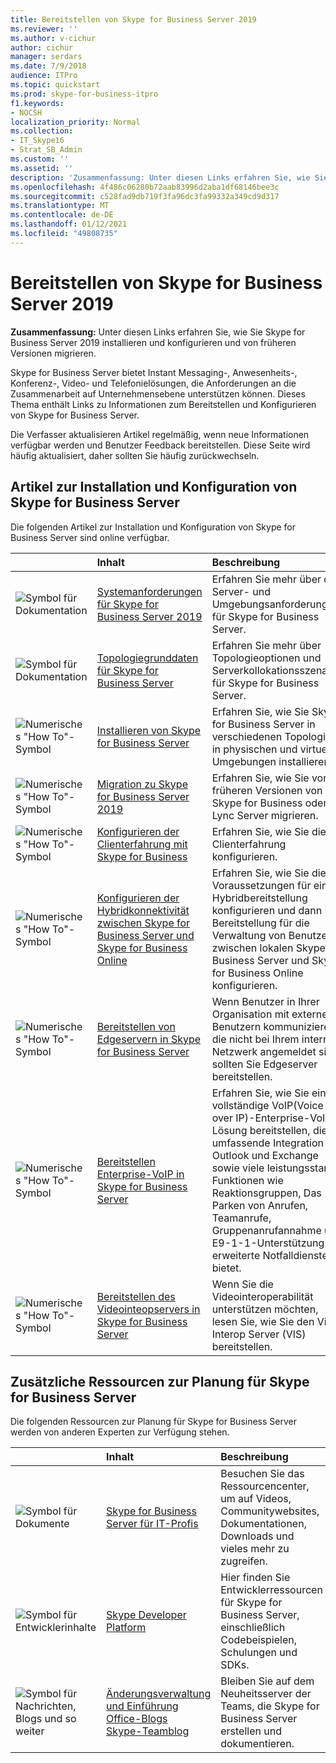 ```yaml
---
title: Bereitstellen von Skype for Business Server 2019
ms.reviewer: ''
ms.author: v-cichur
author: cichur
manager: serdars
ms.date: 7/9/2018
audience: ITPro
ms.topic: quickstart
ms.prod: skype-for-business-itpro
f1.keywords:
- NOCSH
localization_priority: Normal
ms.collection:
- IT_Skype16
- Strat_SB_Admin
ms.custom: ''
ms.assetid: ''
description: 'Zusammenfassung: Unter diesen Links erfahren Sie, wie Sie Skype for Business Server 2019 installieren und konfigurieren.'
ms.openlocfilehash: 4f486c06280b72aab83996d2aba1df68146bee3c
ms.sourcegitcommit: c528fad9db719f3fa96dc3fa99332a349cd9d317
ms.translationtype: MT
ms.contentlocale: de-DE
ms.lasthandoff: 01/12/2021
ms.locfileid: "49808735"
---
```

# <a name="deploy-skype-for-business-server-2019"></a>Bereitstellen von Skype for Business Server 2019
 
**Zusammenfassung:** Unter diesen Links erfahren Sie, wie Sie Skype for Business Server 2019 installieren und konfigurieren und von früheren Versionen migrieren.
  
Skype for Business Server bietet Instant Messaging-, Anwesenheits-, Konferenz-, Video- und Telefonielösungen, die Anforderungen an die Zusammenarbeit auf Unternehmensebene unterstützen können. Dieses Thema enthält Links zu Informationen zum Bereitstellen und Konfigurieren von Skype for Business Server. 
  
Die Verfasser aktualisieren Artikel regelmäßig, wenn neue Informationen verfügbar werden und Benutzer Feedback bereitstellen. Diese Seite wird häufig aktualisiert, daher sollten Sie häufig zurückwechseln.
   
##  <a name="articles-about-skype-for-business-server-installation-and-configuration"></a>Artikel zur Installation und Konfiguration von Skype for Business Server

Die folgenden Artikel zur Installation und Konfiguration von Skype for Business Server sind online verfügbar. 
  
||Inhalt|Beschreibung|
|:-----|:-----|:-----|
|![Symbol für Dokumentation](https://docs.microsoft.com/office/media/icons/paragraph-writing-blue.svg)|[Systemanforderungen für Skype for Business Server 2019](../plan/system-requirements.md)  <br/> |Erfahren Sie mehr über die Server- und Umgebungsanforderungen für Skype for Business Server.  <br/> |
|![Symbol für Dokumentation](https://docs.microsoft.com/office/media/icons/paragraph-writing-blue.svg)|[Topologiegrunddaten für Skype for Business Server](../../SfbServer/plan-your-deployment/topology-basics/topology-basics.md) <br/> |Erfahren Sie mehr über Topologieoptionen und Serverkollokationsszenarien für Skype for Business Server.  <br/> |
|![Numerisches "How To"-Symbol](https://docs.microsoft.com/office/media/icons/list-123-blue.svg)|[Installieren von Skype for Business Server](../../SfbServer/deploy/install/install.md)<br/> |Erfahren Sie, wie Sie Skype for Business Server in verschiedenen Topologien in physischen und virtuellen Umgebungen installieren.  <br/> |
|![Numerisches "How To"-Symbol](https://docs.microsoft.com/office/media/icons/list-123-blue.svg)| [Migration zu Skype for Business Server 2019](../migration/migration-to-skype-for-business-server-2019.md) <br/> |Erfahren Sie, wie Sie von früheren Versionen von Skype for Business oder Lync Server migrieren.  <br/> |
|![Numerisches "How To"-Symbol](https://docs.microsoft.com/office/media/icons/list-123-blue.svg)|[Konfigurieren der Clienterfahrung mit Skype for Business](../../SfbServer/deploy/deploy-clients/configure-the-client-experience.md) <br/> |Erfahren Sie, wie Sie die Clienterfahrung konfigurieren.  <br/> |
|![Numerisches "How To"-Symbol](https://docs.microsoft.com/office/media/icons/list-123-blue.svg)| [Konfigurieren der Hybridkonnektivität zwischen Skype for Business Server und Skype for Business Online](../../SfbHybrid/hybrid/configure-hybrid-connectivity.md) <br/> |Erfahren Sie, wie Sie die Voraussetzungen für eine Hybridbereitstellung konfigurieren und dann Ihre Bereitstellung für die Verwaltung von Benutzern zwischen lokalen Skype for Business Server und Skype for Business Online konfigurieren.  <br/> |
|![Numerisches "How To"-Symbol](https://docs.microsoft.com/office/media/icons/list-123-blue.svg)| [Bereitstellen von Edgeservern in Skype for Business Server](../../SfbServer/deploy/deploy-edge-server/deploy-edge-servers.md) <br/> |Wenn Benutzer in Ihrer Organisation mit externen Benutzern kommunizieren, die nicht bei Ihrem internen Netzwerk angemeldet sind, sollten Sie Edgeserver bereitstellen.  <br/> |
|![Numerisches "How To"-Symbol](https://docs.microsoft.com/office/media/icons/list-123-blue.svg)| [Bereitstellen Enterprise-VoIP in Skype for Business Server](../../SfbServer/deploy/deploy-enterprise-voice/deploy-enterprise-voice.md) <br/> |Erfahren Sie, wie Sie eine vollständige VoIP(Voice over IP)-Enterprise-VoIP-Lösung bereitstellen, die umfassende Integration in Outlook und Exchange sowie viele leistungsstarke Funktionen wie Reaktionsgruppen, Das Parken von Anrufen, Teamanrufe, Gruppenanrufannahme und E9-1-1-Unterstützung für erweiterte Notfalldienste bietet.  <br/> |
| ![Numerisches "How To"-Symbol](https://docs.microsoft.com/office/media/icons/list-123-blue.svg)| [Bereitstellen des Videointeopservers in Skype for Business Server](../../SfbServer/deploy/deploy-video-interop-server/deploy-video-interop-server.md) <br/> |Wenn Sie die Videointeroperabilität unterstützen möchten, lesen Sie, wie Sie den Video Interop Server (VIS) bereitstellen.  <br/> |
   
## <a name="additional-resources-about-planning-for-skype-for-business-server"></a>Zusätzliche Ressourcen zur Planung für Skype for Business Server

Die folgenden Ressourcen zur Planung für Skype for Business Server werden von anderen Experten zur Verfügung stehen. 
  
||**Inhalt**|**Beschreibung**|
|:-----|:-----|:-----|
|![Symbol für Dokumente](https://docs.microsoft.com/office/media/icons/paragraph-writing-blue.svg)|[Skype for Business Server für IT-Profis](https://go.microsoft.com/fwlink/p/?LinkId=527960) <br/> |Besuchen Sie das Ressourcencenter, um auf Videos, Communitywebsites, Dokumentationen, Downloads und vieles mehr zu zugreifen.|
|![Symbol für Entwicklerinhalte](https://docs.microsoft.com/office/media/icons/developer-blue.svg)|[Skype Developer Platform](https://go.microsoft.com/fwlink/?LinkId=619775) <br/> |Hier finden Sie Entwicklerressourcen für Skype for Business Server, einschließlich Codebeispielen, Schulungen und SDKs.  <br/> |
|![Symbol für Nachrichten, Blogs und so weiter](https://docs.microsoft.com/office/media/icons/blog-site-blue.svg)|[Änderungsverwaltung und Einführung](https://go.microsoft.com/fwlink/p/?LinkId=532796) <br/> [Office-Blogs](https://go.microsoft.com/fwlink/p/?LinkId=528899) <br/> [Skype-Teamblog](https://go.microsoft.com/fwlink/p/?LinkId=532818) <br/> |Bleiben Sie auf dem Neuheitsserver der Teams, die Skype for Business Server erstellen und dokumentieren.  <br/> |
   

